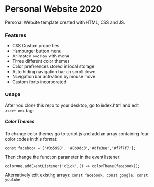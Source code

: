 # Personal Website 2020
Personal Website template created with HTML, CSS and JS.
### Features
* CSS Custom properties
* Hamburger button menu
* Animated overlay with menu
* Three different color themes
* Color preferences stored in local storage
* Auto hiding navigation bar on scroll down
* Navigation bar activation by mouse move
* Custom fonts incorporated

### Usage
After you clone this repo to your desktop, go to index.html and edit `<section>` tags.
##### Color Themes
To change color themes go to script.js and add an array containing four color codes in this format:

`const facebook = ['#3b5998', '#8b9dc3','#dfe3ee','#f7f7f7'];`

Then change the function parameter in the event listener:

`colorOne.addEventListener('click',() => colorTheme(facebook));`

Alternatively edit existing arrays: `const facebook, const google, const youtube`
